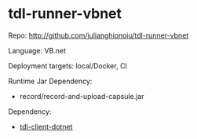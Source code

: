 # tdl-runner-vbnet

Repo: http://github.com/julianghionoiu/tdl-runner-vbnet

Language: VB.net

Deployment targets: local/Docker, CI

Runtime Jar Dependency:

- record/record-and-upload-capsule.jar

Dependency:

- [tdl-client-dotnet](tdl-client-dotnet.md)